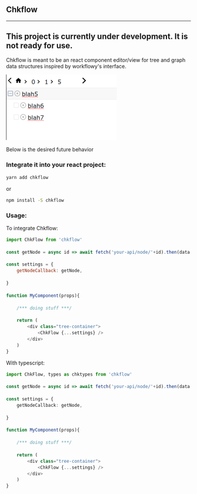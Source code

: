 ## Chkflow

---
**This project is currently under development.  It is not ready for use.**
---

Chkflow is meant to be an react component editor/view for tree and graph data structures inspired by workflowy's interface.

![screenshot of workflowy component](./assets/scrnsht1.png)

Below is the desired future behavior

### Integrate it into your react project:
```sh
yarn add chkflow
```

or

```sh
npm install -S chkflow
```

### Usage:

To integrate Chkflow:

```javascript
import ChkFlow from 'chkflow'

const getNode = async id => await fetch('your-api/node/'+id).then(data => return data)

const settings = {
    getNodeCallback: getNode,

}

function MyComponent(props){

    /*** doing stuff ***/

    return (
        <div class="tree-container">
            <ChkFlow {...settings} />
        </div>
    )
}
```

With typescript:
```typescript
import ChkFlow, types as chktypes from 'chkflow'

const getNode = async id => await fetch('your-api/node/'+id).then(data => return data)

const settings = {
    getNodeCallback: getNode,

}

function MyComponent(props){

    /*** doing stuff ***/

    return (
        <div class="tree-container">
            <ChkFlow {...settings} />
        </div>
    )
}
```